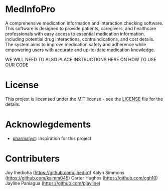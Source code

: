 # MedInfoPro
A comprehensive medication information and interaction checking software. This software is designed to provide patients, caregivers, and healthcare professionals with easy access to essential medication information, including potential drug interactions, contraindications, and cost details. The system aims to improve medication safety and adherence while empowering users with accurate and up-to-date medication knowledge. 

WE WILL NEED TO ALSO PLACE INSTRUCTIONS HERE ON HOW TO USE OUR CODE 

# License
This projest is licesnsed under the MIT license - see the [LICENSE](LICENSE) file for the details.

# Acknowlegdements
-  [pharmalyst](https://github.com/GGWPXXXX/Pharmalyst): Inspiration for this project

# Contributers
Joy Ihedioha (https://github.com/jihedio1)
Kalyn Simmons (https://github.com/ksimm045)
Carter Hughes (https://github.com/cgh10)
Jayline Paniagua (https://github.com/pjayline)
